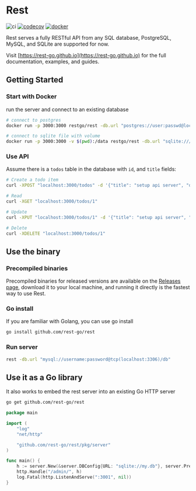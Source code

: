 # Rest

![ci](https://github.com/rest-go/rest/actions/workflows/ci.yml/badge.svg)
[![codecov](https://codecov.io/gh/rest-go/rest/branch/main/graph/badge.svg?token=T38FWXMVY1)](https://codecov.io/gh/rest-go/rest)
[![docker](https://img.shields.io/docker/pulls/restgo/rest)](https://hub.docker.com/r/restgo/rest)

Rest serves a fully RESTful API from any SQL database, PostgreSQL, MySQL, and SQLite are supported for now.

Visit [https://rest-go.github.io](https://rest-go.github.io) for the full documentation, examples, and guides.

## Getting Started

### Start with Docker

run the server and connect to an existing database
```bash
# connect to postgres
docker run -p 3000:3000 restgo/rest -db.url "postgres://user:passwd@localhost:5432/db"

# connect to sqlite file with volume
docker run -p 3000:3000 -v $(pwd):/data restgo/rest -db.url "sqlite:///data/my.db"
```

### Use API

Assume there is a `todos` table in the database with `id`, and `title` fields:

```bash
# Create a todo item
curl -XPOST "localhost:3000/todos" -d '{"title": "setup api server", "done": false}'

# Read
curl -XGET "localhost:3000/todos/1"

# Update
curl -XPUT "localhost:3000/todos/1" -d '{"title": "setup api server", "done": true}'

# Delete
curl -XDELETE "localhost:3000/todos/1"
```

## Use the binary

### Precompiled binaries

Precompiled binaries for released versions are available on the [Releases page](https://github.com/rest-go/rest/releases), download it to your local machine, and running it directly is the fastest way to use Rest.

### Go install

If you are familiar with Golang, you can use go install
```bash
go install github.com/rest-go/rest
```

### Run server
``` bash
rest -db.url "mysql://username:password@tcp(localhost:3306)/db"
```

## Use it as a Go library
It also works to embed the rest server into an existing Go HTTP server

``` bash
go get github.com/rest-go/rest
```

```go
package main

import (
	"log"
	"net/http"

	"github.com/rest-go/rest/pkg/server"
)

func main() {
	h := server.New(&server.DBConfig{URL: "sqlite://my.db"}, server.Prefix("/admin"))
	http.Handle("/admin/", h)
	log.Fatal(http.ListenAndServe(":3001", nil))
}
```
